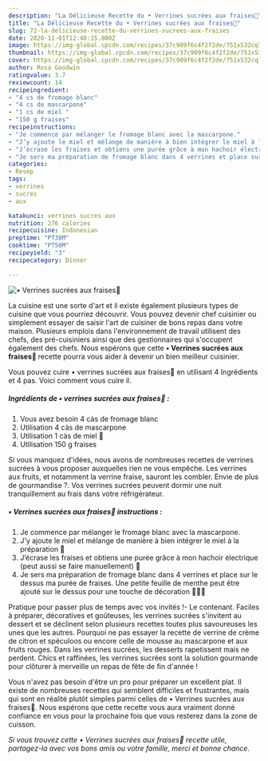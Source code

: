 ```yaml
---
description: "La Délicieuse Recette du • Verrines sucrées aux fraises🍓"
title: "La Délicieuse Recette du • Verrines sucrées aux fraises🍓"
slug: 72-la-delicieuse-recette-du-verrines-sucrees-aux-fraises
date: 2020-11-01T12:40:15.800Z
image: https://img-global.cpcdn.com/recipes/37c909f6c4f2f2de/751x532cq70/•-verrines-sucrees-aux-fraises🍓-photo-principale-de-la-recette.jpg
thumbnail: https://img-global.cpcdn.com/recipes/37c909f6c4f2f2de/751x532cq70/•-verrines-sucrees-aux-fraises🍓-photo-principale-de-la-recette.jpg
cover: https://img-global.cpcdn.com/recipes/37c909f6c4f2f2de/751x532cq70/•-verrines-sucrees-aux-fraises🍓-photo-principale-de-la-recette.jpg
author: Rosa Goodwin
ratingvalue: 3.7
reviewcount: 14
recipeingredient:
- "4 cs de fromage blanc"
- "4 cs de mascarpone"
- "1 cs de miel "
- "150 g fraises"
recipeinstructions:
- "Je commence par mélanger le fromage blanc avec la mascarpone."
- "J’y ajoute le miel et mélange de manière à bien intégrer le miel à la préparation 🍯"
- "J’écrase les fraises et obtiens une purée grâce à mon hachoir électrique (peut aussi se faire manuellement) 🍓"
- "Je sers ma préparation de fromage blanc dans 4 verrines et place sur le dessus ma purée de fraises. Une petite feuille de menthe peut être ajouté sur le dessus pour une touche de décoration 👩🏼‍🍳"
categories:
- Resep
tags:
- verrines
- sucres
- aux

katakunci: verrines sucres aux 
nutrition: 276 calories
recipecuisine: Indonesian
preptime: "PT38M"
cooktime: "PT50M"
recipeyield: "3"
recipecategory: Dinner

---
```



![• Verrines sucrées aux fraises🍓](https://img-global.cpcdn.com/recipes/37c909f6c4f2f2de/751x532cq70/•-verrines-sucrees-aux-fraises🍓-photo-principale-de-la-recette.jpg)

La cuisine est une sorte d'art et il existe également plusieurs types de cuisine que vous pourriez découvrir. Vous pouvez devenir chef cuisinier ou simplement essayer de saisir l'art de cuisiner de bons repas dans votre maison. Plusieurs emplois dans l'environnement de travail utilisent des chefs, des pré-cuisiniers ainsi que des gestionnaires qui s'occupent également des chefs. Nous espérons que cette <strong> • Verrines sucrées aux fraises🍓 </strong> recette pourra vous aider à devenir un bien meilleur cuisinier.

<!--inarticleads1-->

Vous pouvez cuire • verrines sucrées aux fraises🍓 en utilisant 4 Ingrédients et 4 pas. Voici comment vous cuire il.

##### Ingrédients de • verrines sucrées aux fraises🍓 :

1. Vous avez besoin 4 càs de fromage blanc
1. Utilisation 4 càs de mascarpone
1. Utilisation 1 càs de miel 🍯
1. Utilisation 150 g fraises


Si vous manquez d&#39;idées, nous avons de nombreuses recettes de verrines sucrées à vous proposer auxquelles rien ne vous empêche. Les verrines aux fruits, et notamment la verrine fraise, sauront les combler. Envie de plus de gourmandise ?. Vos verrines sucrées peuvent dormir une nuit tranquillement au frais dans votre réfrigérateur. 

<!--inarticleads2-->

##### • Verrines sucrées aux fraises🍓 instructions :

1. Je commence par mélanger le fromage blanc avec la mascarpone.
1. J’y ajoute le miel et mélange de manière à bien intégrer le miel à la préparation 🍯
1. J’écrase les fraises et obtiens une purée grâce à mon hachoir électrique (peut aussi se faire manuellement) 🍓
1. Je sers ma préparation de fromage blanc dans 4 verrines et place sur le dessus ma purée de fraises. Une petite feuille de menthe peut être ajouté sur le dessus pour une touche de décoration 👩🏼‍🍳


Pratique pour passer plus de temps avec vos invités !- Le contenant. Faciles à préparer, décoratives et goûteuses, les verrines sucrées s&#39;invitent au dessert et se déclinent selon plusieurs recettes toutes plus savoureuses les unes que les autres. Pourquoi ne pas essayer la recette de verrine de crème de citron et spéculoos ou encore celle de mousse au mascarpone et aux fruits rouges. Dans les verrines sucrées, les desserts rapetissent mais ne perdent. Chics et raffinées, les verrines sucrées sont la solution gourmande pour clôturer à merveille un repas de fête de fin d&#39;année ! 

<!--inarticleads1-->

<p>
Vous n'avez pas besoin d'être un pro pour préparer un excellent plat. Il existe de nombreuses recettes qui semblent difficiles et frustrantes, mais qui sont en réalité plutôt simples parmi celles de • Verrines sucrées aux fraises🍓. Nous espérons que cette recette vous aura vraiment donné confiance en vous pour la prochaine fois que vous resterez dans la zone de cuisson.
</p>

<p>
<i>Si vous trouvez cette • Verrines sucrées aux fraises🍓 recette utile, partagez-la avec vos bons amis ou votre famille, merci et bonne chance.</i>
</p>
